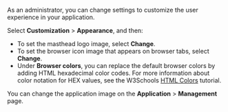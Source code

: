As an administrator, you can change settings to customize the user experience in your application.

Select **Customization** > **Appearance**, and then:

- To set the masthead logo image, select **Change**.
- To set the browser icon image that appears on browser tabs, select **Change**.
- Under **Browser colors**, you can replace the default browser colors by adding HTML hexadecimal color codes. For more information about color notation for HEX values, see the W3Schools [HTML Colors](https://www.w3schools.com/html/html_colors.asp) tutorial.

You can change the application image on the **Application** > **Management** page.